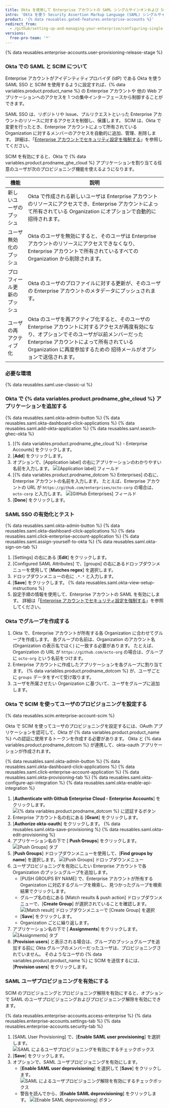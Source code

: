 ```yaml
---
title: Okta を使用して Enterprise アカウントの SAML シングルサインオンおよび SCIM を設定する
intro: 'Okta を使う Security Assertion Markup Language (SAML) シングルサインオン (SSO) および System for Cross-domain Identity Management (SCIM) を使用すると、 {% data variables.product.product_name %} で Enterprise アカウントへのアクセスを自動的に管理することができます。'
product: '{% data reusables.gated-features.enterprise-accounts %}'
redirect_from:
  - /github/setting-up-and-managing-your-enterprise/configuring-single-sign-on-and-scim-for-your-enterprise-account-using-okta
versions:
  free-pro-team: '*'
---
```


{% data reusables.enterprise-accounts.user-provisioning-release-stage %}

### Okta での SAML と SCIM について

Enterprise アカウントがアイデンティティプロバイダ (IdP) である Okta を使う SAML SSO と SCIM を使用するように設定すれば、{% data variables.product.product_name %} の Enterprise アカウントや 他の Web アプリケーションへのアクセスを 1 つの集中インターフェースから制御することができます。

SAML SSO は、リポジトリや Issue、プルリクエストといった Enterprise アカウントのリソースに対するアクセスを制御し、保護します。 SCIM は、Okta で変更を行ったとき、Enterprise アカウントによって所有されている Organization に対するメンバーのアクセスを自動的に追加、管理、削除します。 詳細は、「[Enterprise アカウントでセキュリティ設定を強制する](/github/setting-up-and-managing-your-enterprise/enforcing-security-settings-in-your-enterprise-account)」を参照してください。

SCIM を有効にすると、Okta で {% data variables.product.prodname_ghe_cloud %} アプリケーションを割り当てる任意のユーザが次のプロビジョニング機能を使えるようになります。

| 機能            | 説明                                                                                                                                                         |
| ------------- | ---------------------------------------------------------------------------------------------------------------------------------------------------------- |
| 新しいユーザのプッシュ   | Okta で作成される新しいユーザは Enterprise アカウントのリソースにアクセスでき、Enterprise アカウントによって所有されている Organization にオプションで自動的に招待されます。                                                |
| ユーザ無効化のプッシュ   | Okta のユーザを無効にすると、そのユーザは Enterprise アカウントのリソースにアクセスできなくなり、Enterprise アカウントで所有されているすべての Organization から削除されます。                                               |
| プロフィール更新のプッシュ | Okta のユーザのプロファイルに対する更新が、そのユーザの Enterprise アカウントのメタデータにプッシュされます。                                                                                            |
| ユーザの再アクティブ化   | Okta のユーザを再アクティブ化すると、そのユーザの Enterprise アカウントに対するアクセスが再度有効になり、オプションでそのユーザが以前メンバーだった Enterprise アカウントによって所有されている Organization に再度参加するための 招待メールがオプションで送信されます。 |

### 必要な環境

{% data reusables.saml.use-classic-ui %}

### Okta で {% data variables.product.prodname_ghe_cloud %} アプリケーションを追加する

{% data reusables.saml.okta-admin-button %}
{% data reusables.saml.okta-dashboard-click-applications %}
{% data reusables.saml.add-okta-application %}
{% data reusables.saml.search-ghec-okta %}
1. [{% data variables.product.prodname_ghe_cloud %} - Enterprise Accounts] をクリックします。
1. [**Add**] をクリックします。
1. オプションで、[Application label] の右にアプリケーションのわかりやすい名前を入力します。 ![[Application label] フィールド](/assets/images/help/saml/okta-application-label.png)
1. [{% data variables.product.prodname_dotcom %} Enterprises] の右に、Enterprise アカウントの名前を入力します。 たとえば、Enterprise アカウントの URL が `https://github.com/enterprises/octo-corp` の場合は、`octo-corp` と入力します。 ![[GitHub Enterprises] フィールド](/assets/images/help/saml/okta-github-enterprises.png)
1. [**Done**] をクリックします。

### SAML SSO の有効化とテスト

{% data reusables.saml.okta-admin-button %}
{% data reusables.saml.okta-dashboard-click-applications %}
{% data reusables.saml.click-enterprise-account-application %}
{% data reusables.saml.assign-yourself-to-okta %}
{% data reusables.saml.okta-sign-on-tab %}
1. [Settings] の右にある [**Edit**] をクリックします。
1. [Configured SAML Attributes] で、[groups] の右にあるドロップダウンメニューを使用して [**Matches regex**] を選択します。
1. ドロップダウンメニューの右に `.*.*` と入力します。
1. [**Save**] をクリックします。
{% data reusables.saml.okta-view-setup-instructions %}
1. 設定手順の情報を使用して、Enterprise アカウントの SAML を有効にします。 詳細は「[Enterprise アカウントでセキュリティ設定を強制する](/github/setting-up-and-managing-your-enterprise/enforcing-security-settings-in-your-enterprise-account#enabling-saml-single-sign-on-for-organizations-in-your-enterprise-account)」を参照してください。

### Okta でグループを作成する

1. Okta で、Enterprise アカウントが所有する各 Organization に合わせてグループを作成します。 各グループの名前は、Organization のアカウント名 (Organization の表示名ではく) に一致する必要があります。 たとえば、Organization の URL が `https://github.com/octo-org` の場合は、グループに `octo-org` という名前をつけます。
1. Enterprise アカウントに作成したアプリケーションを各グループに割り当てます。 {% data variables.product.prodname_dotcom %} が、ユーザごとに `groups` データをすべて受け取ります。
1. ユーザを所属させたい Organization に基づいて、ユーザをグループに追加します。

### Okta で SCIM を使ってユーザのプロビジョニングを設定する

{% data reusables.scim.enterprise-account-scim %}

Okta で SCIM を使ってユーザのプロビジョニングを設定するには、OAuth アプリケーションを認可して、Okta が {% data variables.product.product_name %} への認証に使用するトークンを作成する必要があります。 Okta と {% data variables.product.prodname_dotcom %} が連携して、okta-oauth アプリケーションが作成されます。

{% data reusables.saml.okta-admin-button %}
{% data reusables.saml.okta-dashboard-click-applications %}
{% data reusables.saml.click-enterprise-account-application %}
{% data reusables.saml.okta-provisioning-tab %}
{% data reusables.saml.okta-configure-api-integration %}
{% data reusables.saml.okta-enable-api-integration %}
1. [**Authenticate with Github Enterprise Cloud - Enterprise Accounts**] をクリックします。 ![{% data variables.product.prodname_dotcom %} に認証するボタン](/assets/images/help/business-accounts/authenticate-with-github-button.png)
1. Enterprise アカウント名の右にある [**Grant**] をクリックします。
1. [**Authorize okta-oauth**] をクリックします。
{% data reusables.saml.okta-save-provisioning %}
{% data reusables.saml.okta-edit-provisioning %}
1. アプリケーション名の下で [ **Push Groups**] をクリックします。 ![[Push Groups] タブ](/assets/images/help/business-accounts/okta-push-groups-tab.png)
1. [**Push Groups**] ドロップダウンメニューを使用して、[**Find groups by name**] を選択します。 ![[Push Groups] ドロップダウンメニュー](/assets/images/help/business-accounts/okta-push-groups-drop-down.png)
1. ユーザプロビジョニングを有効にしたい Enterprise アカウントで各 Organization のプッシュグループを追加します。
   - [PUSH GROUPS BY NAME] で、Enterprise アカウントが所有する Organization に対応するグループを検索し、見つかったグループを検索結果でクリックします。
   - グループ名の右にある [Match results & push action] ドロップダウンメニューで、[**Create Group**] が選択されていることを確認します。 ![[Match result] ドロップダウンメニューで [Create Group] を選択](/assets/images/help/saml/create-group-okta.png)
   - [**Save**] をクリックします。
   - Organization ごとに繰り返します。
1. アプリケーション名の下で [ **Assignments**] をクリックします。 ![[Assignments] タブ](/assets/images/help/business-accounts/okta-assignments-tab.png)
1. [**Provision users**] と表示される場合は、グループのプッシュグループを追加する前に Okta グループのメンバーだったユーザは、プロビジョニングされていません。 そのようなユーザの {% data variables.product.product_name %} に SCIM を送信するには、[**Provision users**] をクリックします。

### SAML ユーザプロビジョニングを有効にする

SCIM のプロビジョニングとプロビジョニング解除を有効にすると、オプションで SAML のユーザプロビジョニングおよびプロビジョニング解除を有効にできます。

{% data reusables.enterprise-accounts.access-enterprise %}
{% data reusables.enterprise-accounts.settings-tab %}
{% data reusables.enterprise-accounts.security-tab %}
1. [SAML User Provisioning] で、[**Enable SAML user provisioning**] を選択します。 ![SAML によるユーザプロビジョニングを有効にするチェックボックス](/assets/images/help/business-accounts/user-provisioning.png)
1. [**Save**] をクリックします。
1. オプションで、SAML ユーザプロビジョニングを有効にします。
   - [**Enable SAML user deprovisioning**] を選択して [**Save**] をクリックします。 ![SAML によるユーザプロビジョニング解除を有効にするチェックボックス](/assets/images/help/business-accounts/saml-deprovisioning.png)
   - 警告を読んでから、[**Enable SAML deprovisioning**] をクリックします。 ![[Enable SAML deprovisioning] ボタン](/assets/images/help/business-accounts/saml-deprovisioning-confirm.png)
